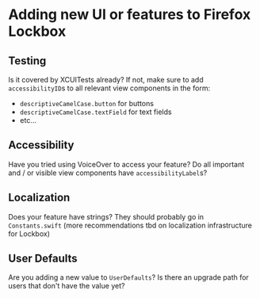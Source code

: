 # Adding new UI or features to Firefox Lockbox

## Testing

Is it covered by XCUITests already? If not, make sure to add `accessibilityID`s to all relevant view components in the form:
- `descriptiveCamelCase.button` for buttons
- `descriptiveCamelCase.textField` for text fields
- etc...

## Accessibility

Have you tried using VoiceOver to access your feature? Do all important and / or visible view components have `accessibilityLabel`s?

## Localization

Does your feature have strings? They should probably go in `Constants.swift` (more recommendations tbd on localization infrastructure for Lockbox)

## User Defaults

Are you adding a new value to `UserDefaults`? Is there an upgrade path for users that don't have the value yet?
